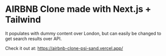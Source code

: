 # AIRBNB Clone made with Next.js + Tailwind

It populates with dummy content over London, but can easily be changed to get search results over API.

Check it out at: https://airbnb-clone-psi-sand.vercel.app/
